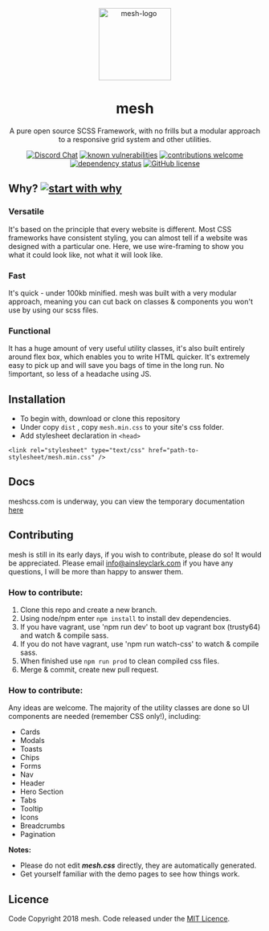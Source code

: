 <p align="center">
  <a href="https://www.meshcss.com">
    <img alt="mesh-logo" src="https://www.meshcss.com/assets/img/meshlogo.png" width="144">
  </a>
</p>

<h1 align="center">
  mesh
</h1>

<p align="center">
  A pure open source SCSS Framework, with no frills but a modular approach to a responsive grid system and other utilities.
</p>


<center>

[![Discord Chat](https://img.shields.io/discord/308323056592486420.svg)](https://discord.gg/geBW7CN) 
[![known vulnerabilities](https://snyk.io/test/github/ainsleyclark/mesh/badge.svg?targetFile=package.json)](https://snyk.io/test/github/ainsleyclark/mesh?targetFile=package.json)
[![contributions welcome](https://img.shields.io/badge/contributions-welcome-brightgreen.svg?style=flat)](https://github.com/dwyl/esta/issues)
[![dependency status](https://david-dm.org/ainsleyclark/mesh.svg)](https://david-dm.org/ainsleyclark/mesh)
[![GitHub license](https://img.shields.io/badge/license-MIT-blue.svg?style=flat-square)](https://github.com/ainsleyclark/mesh/) 

</center>


## Why? [![start with why](https://img.shields.io/badge/start%20with-why%3F-brightgreen.svg?style=flat)](http://www.ted.com/talks/simon_sinek_how_great_leaders_inspire_action)

### Versatile
It's based on the principle that every website is different. Most CSS frameworks have consistent styling, you can almost tell if a website was designed with a particular one. Here, we use wire-framing to show you what it could look like, not what it will look like.

### Fast
It's quick - under 100kb minified. mesh was built with a very modular approach, meaning you can cut back on classes & components you won't use by using our scss files.

### Functional
It has a huge amount of very useful utility classes, it's also built entirely around flex box, which enables you to write HTML quicker. It's extremely easy to pick up and will save you bags of time in the long run.
No !important, so less of a headache using JS.

##  Installation 

- To begin with, download or clone this repository 
- Under copy `dist` , copy `mesh.min.css` to your site's css folder.
- Add stylesheet declaration in `<head>`

```
<link rel="stylesheet" type="text/css" href="path-to-stylesheet/mesh.min.css" />
```

##  Docs

meshcss.com is underway, you can view the temporary documentation [here](DOCUMENTATION.md)

##  Contributing 

mesh is still in its early days, if you wish to contribute, please do so! It would be appreciated. 
Please email info@ainsleyclark.com if you have any questions, I will be more than happy to answer them. 

### How to contribute:
1. Clone this repo and create a new branch.
2. Using node/npm enter `npm install` to install dev dependencies.
3. If you have vagrant, use 'npm run dev' to boot up vagrant box (trusty64) and watch & compile sass.
4. If you do not have vagrant, use 'npm run watch-css' to watch & compile sass.
4. When finished use `npm run prod` to clean compiled css files. 
5. Merge & commit, create new pull request.

### How to contribute:
Any ideas are welcome. The majority of the utility classes are done so UI components are needed (remember CSS only!), including: 
- Cards
- Modals
- Toasts
- Chips
- Forms
- Nav
- Header
- Hero Section
- Tabs
- Tooltip
- Icons
- Breadcrumbs
- Pagination

**Notes:**
- Please do not edit ***mesh.css*** directly, they are automatically generated. 
- Get yourself familiar with the demo pages to see how things work. 


## Licence
Code Copyright 2018 mesh. Code released under the [MIT Licence](LICENCE).

